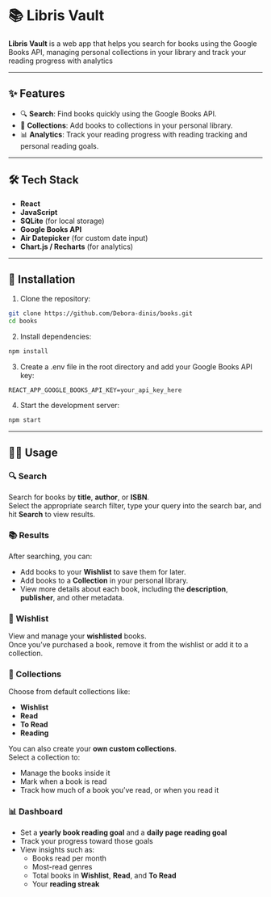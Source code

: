 # 📚 Libris Vault

**Libris Vault** is a web app that helps you search for books using the Google Books API, managing personal collections in your library and track your reading progress with analytics

---

## ✨ Features

- 🔍 **Search**: Find books quickly using the Google Books API.
- 📘 **Collections**: Add books to collections in your personal library.
- 📊 **Analytics**: Track your reading progress with reading tracking and personal reading goals.

---

## 🛠 Tech Stack

- **React**
- **JavaScript**
- **SQLite** (for local storage)
- **Google Books API**
- **Air Datepicker** (for custom date input)
- **Chart.js / Recharts** (for analytics)

---
## 🚀 Installation

1.  Clone the repository:
  ```bash
git clone https://github.com/Debora-dinis/books.git
cd books
```

2. Install dependencies:
  ```bash
 npm install
```
3. Create a .env file in the root directory and add your Google Books API key:
```
REACT_APP_GOOGLE_BOOKS_API_KEY=your_api_key_here
```
4. Start the development server:

```bash
npm start
```

---
## 🧑‍💻 Usage

### 🔍 Search
Search for books by **title**, **author**, or **ISBN**.  
Select the appropriate search filter, type your query into the search bar, and hit **Search** to view results.

### 📚 Results
After searching, you can:
- Add books to your **Wishlist** to save them for later.
- Add books to a **Collection** in your personal library.
- View more details about each book, including the **description**, **publisher**, and other metadata.

### 📝 Wishlist
View and manage your **wishlisted** books.  
Once you’ve purchased a book, remove it from the wishlist or add it to a collection.

### 📁 Collections
Choose from default collections like:
- **Wishlist**
- **Read**
- **To Read**
- **Reading**

You can also create your **own custom collections**.  
Select a collection to:
- Manage the books inside it
- Mark when a book is read
- Track how much of a book you’ve read, or when you read it

### 📊 Dashboard
- Set a **yearly book reading goal** and a **daily page reading goal**
- Track your progress toward those goals
- View insights such as:
  - Books read per month
  - Most-read genres
  - Total books in **Wishlist**, **Read**, and **To Read**
  - Your **reading streak**

